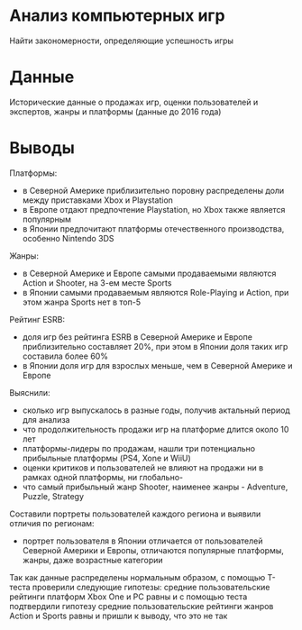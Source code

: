 # Анализ компьютерных игр
Найти закономерности, определяющие успешность игры

# Данные
Исторические данные о продажах игр, оценки пользователей и экспертов, жанры и платформы (данные до 2016 года)

# Выводы
Платформы:  
- в Северной Америке приблизительно поровну распределены доли между приставками Xbox и Playstation
- в Европе отдают предпочтение Playstation, но Xbox также является популярным
- в Японии предпочитают платформы отечественного производства, особенно Nintendo 3DS  

Жанры:  
- в Северной Америке и Европе самыми продаваемыми являются Action и Shooter, на 3-ем месте Sports
- в Японии самыми продаваемым являются Role-Playing и Action, при этом жанра Sports нет в топ-5  

Pейтинг ESRB:
- доля игр без рейтинга ESRB в Северной Америке и Европе приблизительно составляет 20%, при этом в Японии доля таких игр составила более 60%
- в Японии доля игр для взрослых меньше, чем в Северной Америке и Европе

Выяснили:  
- сколько игр выпускалось в разные годы, получив актальный период для анализа
- что продолжительность продажи игр на платформе длится около 10 лет
- платформы-лидеры по продажам, нашли три потенциально прибыльные платформы (PS4, Xone и WiiU)
- оценки критиков и пользователей не влияют на продажи ни в рамках одной платформы, ни глобально-
- что самый прибыльный жанр Shooter, наименее жанры - Adventure, Puzzle, Strategy  

Составили портреты пользователей каждого региона и выявили отличия по регионам:
- портрет пользователя в Японии отличается от пользователей Северной Америки и Европы, отличаются популярные платформы, жанры, даже возрастные категории  

Так как данные распределены нормальным образом, с помощью Т-теста проверили следующие гипотезы:
средние пользовательские рейтинги платформ Xbox One и PC равны и с помощью теста подтвердили гипотезу
средние пользовательские рейтинги жанров Action и Sports равны и пришли к выводу, что это не так

